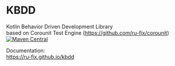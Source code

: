 # KBDD
Kotlin Behavior Driven Development Library  
based on Corounit Test Engine (https://github.com/ru-fix/corounit)   
[![Maven Central](https://img.shields.io/maven-central/v/ru.fix/kbdd.svg)](http://search.maven.org/#search%7Cga%7C1%7Cg%3A%22ru.fix%22)

Documentation:  
https://ru-fix.github.io/kbdd



